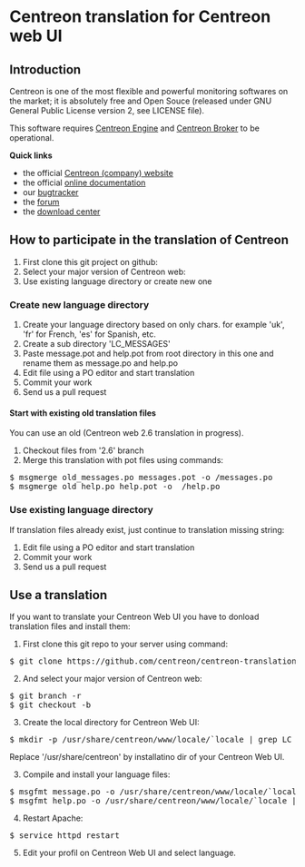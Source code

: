 # Centreon translation for Centreon web UI #

## Introduction ##

Centreon is one of the most flexible and powerful monitoring softwares
on the market; it is absolutely free and Open Souce (released under GNU
General Public License version 2, see LICENSE file).

This software requires [Centreon Engine](https://github.com/centreon/centreon-engine)
and [Centreon Broker](https://github.com/centreon/centreon-broker) to be
operational.

**Quick links**
* the official [Centreon (company) website](https://www.centreon.com)
* the official [online documentation](https://documentation.centreon.com)
* our [bugtracker](https://github.com/centreon/centreon/issues)
* the [forum](http://forum.centreon.com)
* the [download center](https://download.centreon.com)

## How to participate in the translation of Centreon ##

1. First clone this git project on github:
2. Select your major version of Centreon web:
3. Use existing language directory or create new one

### Create new language directory ###

1. Create your language directory based on only chars. for example 'uk', 'fr' for French, 'es' for Spanish, etc.
2. Create a sub directory 'LC_MESSAGES'
3. Paste message.pot and help.pot from root directory in this one and rename them as message.po and help.po
4. Edit file using a PO editor and start translation
5. Commit your work
6. Send us a pull request

#### Start with existing old translation files ####

You can use an old (Centreon web 2.6 translation in progress). 
1. Checkout files from '2.6' branch
2. Merge this translation with pot files using commands:
<pre>
$ msgmerge old_messages.po messages.pot -o <my_dir>/messages.po
$ msgmerge old_help.po help.pot -o  <my_dir>/help.po 
</pre>
### Use existing language directory ###

If translation files already exist, just continue to translation missing string:

1. Edit file using a PO editor and start translation
2. Commit your work
3. Send us a pull request

## Use a translation ##

If you want to translate your Centreon Web UI you have to donload translation files and install them:

1. First clone this git repo to your server using command:
<pre>
$ git clone https://github.com/centreon/centreon-translations.git
</pre>
2. And select your major version of Centreon web:
<pre>
$ git branch -r
$ git checkout -b <branch>
</pre>
3. Create the local directory for Centreon Web UI:
<pre>
$ mkdir -p /usr/share/centreon/www/locale/`locale | grep LC_MESSAGES | cut -d \" -f 2`/LC_MESSAGES
</pre>
Replace '/usr/share/centreon' by installatino dir of your Centreon Web UI.

3. Compile and install your language files:
<pre>
$ msgfmt message.po -o /usr/share/centreon/www/locale/`locale | grep LC_MESSAGES | cut -d \" -f 2`/LC_MESSAGES/message.mo
$ msgfmt help.po -o /usr/share/centreon/www/locale/`locale | grep LC_MESSAGES | cut -d \" -f 2`/LC_MESSAGES/help.mo
</pre>
4. Restart Apache:
<pre>
$ service httpd restart
</pre>
5. Edit your profil on Centreon Web UI and select language.
